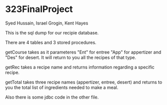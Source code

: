 # 323FinalProject

Syed Hussain, Israel Grogin, Kent Hayes

This is the sql dump for our recipie database.

There are 4 tables and 3 stored procedures.

getCourse takes as it parameteres "Ent" for entree "App" for appertizer and "Des" for desert. It will return to you all the recipes of that type.

getRec takes a recipe name and returns information regarding a specific recipe.

getTotal takes three recipe names (appertizer, entree, desert) and returns to you the total list of ingredients needed to make a meal. 

Also there is some jdbc code in the other file.
